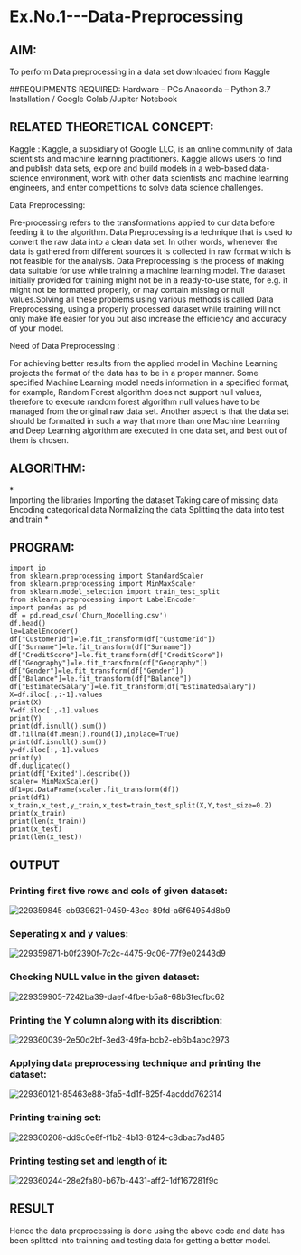 # Ex.No.1---Data-Preprocessing

## AIM: 
To perform Data preprocessing in a data set downloaded from Kaggle

##REQUIPMENTS REQUIRED:
Hardware – PCs
Anaconda – Python 3.7 Installation / Google Colab /Jupiter Notebook

## RELATED THEORETICAL CONCEPT:

Kaggle :
Kaggle, a subsidiary of Google LLC, is an online community of data scientists and machine learning practitioners. Kaggle allows users to find and publish data sets, explore and build models in a web-based data-science environment, work with other data scientists and machine learning engineers, and enter competitions to solve data science challenges.

Data Preprocessing:

Pre-processing refers to the transformations applied to our data before feeding it to the algorithm. Data Preprocessing is a technique that is used to convert the raw data into a clean data set. In other words, whenever the data is gathered from different sources it is collected in raw format which is not feasible for the analysis.
Data Preprocessing is the process of making data suitable for use while training a machine learning model. The dataset initially provided for training might not be in a ready-to-use state, for e.g. it might not be formatted properly, or may contain missing or null values.Solving all these problems using various methods is called Data Preprocessing, using a properly processed dataset while training will not only make life easier for you but also increase the efficiency and accuracy of your model.

Need of Data Preprocessing :

For achieving better results from the applied model in Machine Learning projects the format of the data has to be in a proper manner. Some specified Machine Learning model needs information in a specified format, for example, Random Forest algorithm does not support null values, therefore to execute random forest algorithm null values have to be managed from the original raw data set.
Another aspect is that the data set should be formatted in such a way that more than one Machine Learning and Deep Learning algorithm are executed in one data set, and best out of them is chosen.


## ALGORITHM:
*\
Importing the libraries
Importing the dataset
Taking care of missing data
Encoding categorical data
Normalizing the data
Splitting the data into test and train
\*

## PROGRAM:
```
import io
from sklearn.preprocessing import StandardScaler
from sklearn.preprocessing import MinMaxScaler
from sklearn.model_selection import train_test_split
from sklearn.preprocessing import LabelEncoder
import pandas as pd
df = pd.read_csv('Churn_Modelling.csv')
df.head()
le=LabelEncoder()
df["CustomerId"]=le.fit_transform(df["CustomerId"])
df["Surname"]=le.fit_transform(df["Surname"])
df["CreditScore"]=le.fit_transform(df["CreditScore"])
df["Geography"]=le.fit_transform(df["Geography"])
df["Gender"]=le.fit_transform(df["Gender"])
df["Balance"]=le.fit_transform(df["Balance"])
df["EstimatedSalary"]=le.fit_transform(df["EstimatedSalary"])
X=df.iloc[:,:-1].values
print(X)
Y=df.iloc[:,-1].values
print(Y)
print(df.isnull().sum())
df.fillna(df.mean().round(1),inplace=True)
print(df.isnull().sum())
y=df.iloc[:,-1].values
print(y)
df.duplicated()
print(df['Exited'].describe())
scaler= MinMaxScaler()
df1=pd.DataFrame(scaler.fit_transform(df))
print(df1)
x_train,x_test,y_train,x_test=train_test_split(X,Y,test_size=0.2)
print(x_train)
print(len(x_train))
print(x_test)
print(len(x_test))
```

## OUTPUT
### Printing first five rows and cols of given dataset:
![229359845-cb939621-0459-43ec-89fd-a6f64954d8b9](https://user-images.githubusercontent.com/93427923/229425546-563d0c66-42b5-42c1-a356-b4370b37e9c3.png)

### Seperating x and y values:
![229359871-b0f2390f-7c2c-4475-9c06-77f9e02443d9](https://user-images.githubusercontent.com/93427923/229426419-6ece0ea6-f7c8-4222-827b-ed14b6c94ab3.png)


### Checking NULL value in the given dataset:
![229359905-7242ba39-daef-4fbe-b5a8-68b3fecfbc62](https://user-images.githubusercontent.com/93427923/229426335-a8f1f6c2-58d1-4aa0-abc8-321ac895021d.png)

### Printing the Y column along with its discribtion:
![229360039-2e50d2bf-3ed3-49fa-bcb2-eb6b4abc2973](https://user-images.githubusercontent.com/93427923/229426455-76b81b28-5d87-4ed6-a580-6c7771be146c.png)

### Applying data preprocessing technique and printing the dataset:
![229360121-85463e88-3fa5-4d1f-825f-4acddd762314](https://user-images.githubusercontent.com/93427923/229425939-b2713fc8-51f4-4f1d-9258-66d9e585fe12.png)

### Printing training set:
![229360208-dd9c0e8f-f1b2-4b13-8124-c8dbac7ad485](https://user-images.githubusercontent.com/93427923/229426024-9f0f64e4-b48e-474b-b878-66954f53cbe8.png)

### Printing testing set and length of it:
![229360244-28e2fa80-b67b-4431-aff2-1df167281f9c](https://user-images.githubusercontent.com/93427923/229426135-f2936ca5-cdbc-435f-b992-6d311b8d1818.png)


## RESULT
Hence the data preprocessing is done using the above code and data has been splitted into trainning and testing data for getting a better model.
